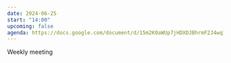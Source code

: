 ```yaml
---
date: 2024-06-25
start: "14:00"
upcoming: false
agenda: https://docs.google.com/document/d/15m2K0aWUp7jHDXDJBhrmF2J4wq1V6Xs7H-kTetiI95I/edit
---
```

Weekly meeting
